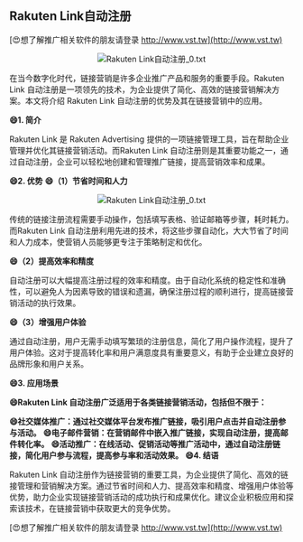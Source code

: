 ## **Rakuten Link自动注册**

[😍想了解推广相关软件的朋友请登录 http://www.vst.tw](http://www.vst.tw)

 <center><img src="https://vst.tw/MP4/tuiguang/png/3.png" alt="Rakuten Link自动注册_0.txt"></center>

在当今数字化时代，链接营销是许多企业推广产品和服务的重要手段。Rakuten Link 自动注册是一项领先的技术，为企业提供了简化、高效的链接营销解决方案。本文将介绍 Rakuten Link 自动注册的优势及其在链接营销中的应用。

**😄1. 简介**

Rakuten Link 是 Rakuten Advertising 提供的一项链接管理工具，旨在帮助企业管理并优化其链接营销活动。而Rakuten Link 自动注册则是其重要功能之一，通过自动注册，企业可以轻松地创建和管理推广链接，提高营销效率和成果。

**😄2. 优势**
**😄（1）节省时间和人力**

 <center><img src="https://vst.tw/MP4/tuiguang/png/4.png" alt="Rakuten Link自动注册_0.txt"></center>

传统的链接注册流程需要手动操作，包括填写表格、验证邮箱等步骤，耗时耗力。而Rakuten Link 自动注册利用先进的技术，将这些步骤自动化，大大节省了时间和人力成本，使营销人员能够更专注于策略制定和优化。

**😄（2）提高效率和精度**

自动注册可以大幅提高注册过程的效率和精度。由于自动化系统的稳定性和准确性，可以避免人为因素导致的错误和遗漏，确保注册过程的顺利进行，提高链接营销活动的执行效果。

**😄（3）增强用户体验**

通过自动注册，用户无需手动填写繁琐的注册信息，简化了用户操作流程，提升了用户体验。这对于提高转化率和用户满意度具有重要意义，有助于企业建立良好的品牌形象和用户关系。

**😄3. 应用场景**

**😄Rakuten Link 自动注册广泛适用于各类链接营销活动，包括但不限于：**

**😄社交媒体推广：通过社交媒体平台发布推广链接，吸引用户点击并自动注册参与活动。**
**😄电子邮件营销：在营销邮件中嵌入推广链接，实现自动注册，提高邮件转化率。**
**😄活动推广：在线活动、促销活动等推广活动中，通过自动注册链接，简化用户参与流程，提高参与率和活动效果。**
**😄4. 结语**

Rakuten Link 自动注册作为链接营销的重要工具，为企业提供了简化、高效的链接管理和营销解决方案。通过节省时间和人力、提高效率和精度、增强用户体验等优势，助力企业实现链接营销活动的成功执行和成果优化。建议企业积极应用和探索该技术，在链接营销中获取更大的竞争优势。

[😍想了解推广相关软件的朋友请登录 http://www.vst.tw](http://www.vst.tw)



